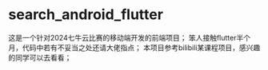 # search_android_flutter
这是一个针对2024七牛云比赛的移动端开发的前端项目；
笨人接触flutter半个月，代码中若有不妥当之处还请大佬指点；
本项目参考bilibili某课程项目，感兴趣的同学可以去看看；
